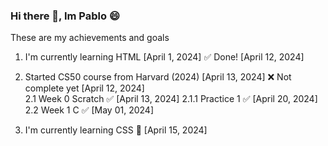 ### Hi there 👋, Im Pablo 😄

These are my achievements and goals

1.  I'm currently learning HTML      [April 1, 2024] 
    ✅ Done!                        [April 12, 2024]
                                                                                
2.  Started CS50 course from Harvard (2024)  [April 13, 2024]  ❌ Not complete yet [April 12, 2024]                
 2.1  Week 0 Scratch ✅ [April 13, 2024]
  2.1.1 Practice 1 ✅   [April 20, 2024]
 2.2  Week 1 C ✅       [May 01, 2024]
    
3.  I'm currently learning CSS 🎨 [April 15, 2024] 

    
<!--
**BecerraPablo/BecerraPablo** is a ✨ _special_ ✨ repository because its `README.md` (this file) appears on your GitHub profile.

Here are some ideas to get you started:

- 🔭 I’m currently working on ...
- 👯 I’m looking to collaborate on ...
- 🤔 I’m looking for help with ...
- 💬 Ask me about ...
- 📫 How to reach me: ...
- ⚡ Fun fact: ...
-->
